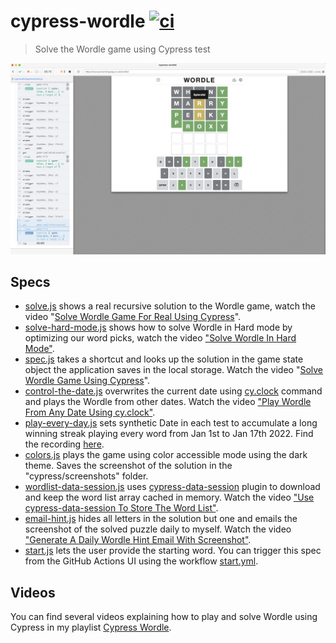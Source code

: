 # cypress-wordle [![ci](https://github.com/bahmutov/cypress-wordle/actions/workflows/ci.yml/badge.svg?branch=main&event=push)](https://github.com/bahmutov/cypress-wordle/actions/workflows/ci.yml)

> Solve the Wordle game using Cypress test

![Really solved game](./images/really-solved.png)

## Specs

- [solve.js](./cypress/integration/solve.js) shows a real recursive solution to the Wordle game, watch the video "[Solve Wordle Game For Real Using Cypress](https://youtu.be/zQGLR6qXtq0)".
- [solve-hard-mode.js](./cypress/integration/solve-hard-mode.js) shows how to solve Wordle in Hard mode by optimizing our word picks, watch the video ["Solve Wordle In Hard Mode"](https://youtu.be/SeRLrdtr3Vs).
- [spec.js](./cypress/integration/spec.js) takes a shortcut and looks up the solution in the game state object the application saves in the local storage. Watch the video "[Solve Wordle Game Using Cypress](https://www.youtube.com/watch?v=pzFzOKEV-eo)".
- [control-the-date.js](./cypress/integration/control-the-date.js) overwrites the current date using [cy.clock](https://on.cypress.io/clock) command and plays the Wordle from other dates. Watch the video ["Play Wordle From Any Date Using cy.clock"](https://youtu.be/ZmcOFr2UzZU).
- [play-every-day.js](./cypress/integration/play-every-day.js) sets synthetic Date in each test to accumulate a long winning streak playing every word from Jan 1st to Jan 17th 2022. Find the recording [here](https://youtu.be/5X4RuyEoQgY).
- [colors.js](./cypress/integration/colors.js) plays the game using color accessible mode using the dark theme. Saves the screenshot of the solution in the "cypress/screenshots" folder.
- [wordlist-data-session.js](./cypress/integration/wordlist-data-session.js) uses [cypress-data-session](https://github.com/bahmutov/cypress-data-session) plugin to download and keep the word list array cached in memory. Watch the video ["Use cypress-data-session To Store The Word List"](https://youtu.be/UZwE1KTz-98).
- [email-hint.js](./cypress/integration/email-hint.js) hides all letters in the solution but one and emails the screenshot of the solved puzzle daily to myself. Watch the video ["Generate A Daily Wordle Hint Email With Screenshot"](https://youtu.be/NOwNg-Nhv4o).
- [start.js](./cypress/integration/start.js) lets the user provide the starting word. You can trigger this spec from the GitHub Actions UI using the workflow [start.yml](./.github/workflows/start.yml).

## Videos

You can find several videos explaining how to play and solve Wordle using Cypress in my playlist [Cypress Wordle](https://www.youtube.com/playlist?list=PLP9o9QNnQuAaihgCPlXyzlj_P-1TTbj-O).

